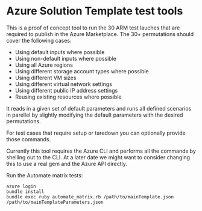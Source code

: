 # Azure Solution Template test tools

This is a proof of concept tool to run the 30 ARM test lauches that are
required to publish in the Azure Marketplace. The 30+ permutations should cover
the following cases:

* Using default inputs where possible
* Using non-default inputs where possible
* Using all Azure regions
* Using different storage account types where possible
* Using different VM sizes 
* Using different virtual network settings
* Using different public IP address settings
* Reusing existing resources where possible

It reads in a given set of default parameters and runs all defined scenarios in
parellel by slightly modifying the default parameters with the desired
permutations.

For test cases that require setup or taredown you can optionally provide those
commands.

Currently this tool requires the Azure CLI and performs all the commands by
shelling out to the CLI. At a later date we might want to consider changing
this to use a real gem and the Azure API directly.

Run the Automate matrix tests:

```shell
azure login
bundle install
bundle exec ruby automate_matrix.rb /path/to/mainTemplate.json /path/to/mainTemplateParameters.json
```
